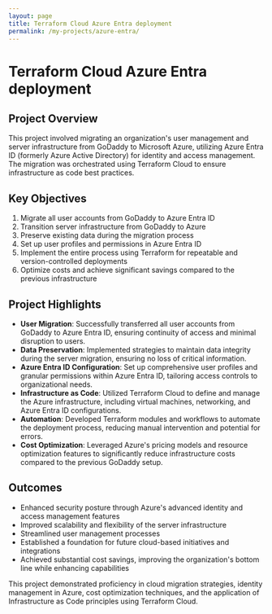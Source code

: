 ```yaml
---
layout: page
title: Terraform Cloud Azure Entra deployment
permalink: /my-projects/azure-entra/
---
```


# Terraform Cloud Azure Entra deployment

## Project Overview

This project involved migrating an organization's user management and server infrastructure from GoDaddy to Microsoft Azure, utilizing Azure Entra ID (formerly Azure Active Directory) for identity and access management. The migration was orchestrated using Terraform Cloud to ensure infrastructure as code best practices.

## Key Objectives

1. Migrate all user accounts from GoDaddy to Azure Entra ID
2. Transition server infrastructure from GoDaddy to Azure
3. Preserve existing data during the migration process
4. Set up user profiles and permissions in Azure Entra ID
5. Implement the entire process using Terraform for repeatable and version-controlled deployments
6. Optimize costs and achieve significant savings compared to the previous infrastructure

## Project Highlights

- **User Migration**: Successfully transferred all user accounts from GoDaddy to Azure Entra ID, ensuring continuity of access and minimal disruption to users.
- **Data Preservation**: Implemented strategies to maintain data integrity during the server migration, ensuring no loss of critical information.
- **Azure Entra ID Configuration**: Set up comprehensive user profiles and granular permissions within Azure Entra ID, tailoring access controls to organizational needs.
- **Infrastructure as Code**: Utilized Terraform Cloud to define and manage the Azure infrastructure, including virtual machines, networking, and Azure Entra ID configurations.
- **Automation**: Developed Terraform modules and workflows to automate the deployment process, reducing manual intervention and potential for errors.
- **Cost Optimization**: Leveraged Azure's pricing models and resource optimization features to significantly reduce infrastructure costs compared to the previous GoDaddy setup.

## Outcomes

- Enhanced security posture through Azure's advanced identity and access management features
- Improved scalability and flexibility of the server infrastructure
- Streamlined user management processes
- Established a foundation for future cloud-based initiatives and integrations
- Achieved substantial cost savings, improving the organization's bottom line while enhancing capabilities

This project demonstrated proficiency in cloud migration strategies, identity management in Azure, cost optimization techniques, and the application of Infrastructure as Code principles using Terraform Cloud.